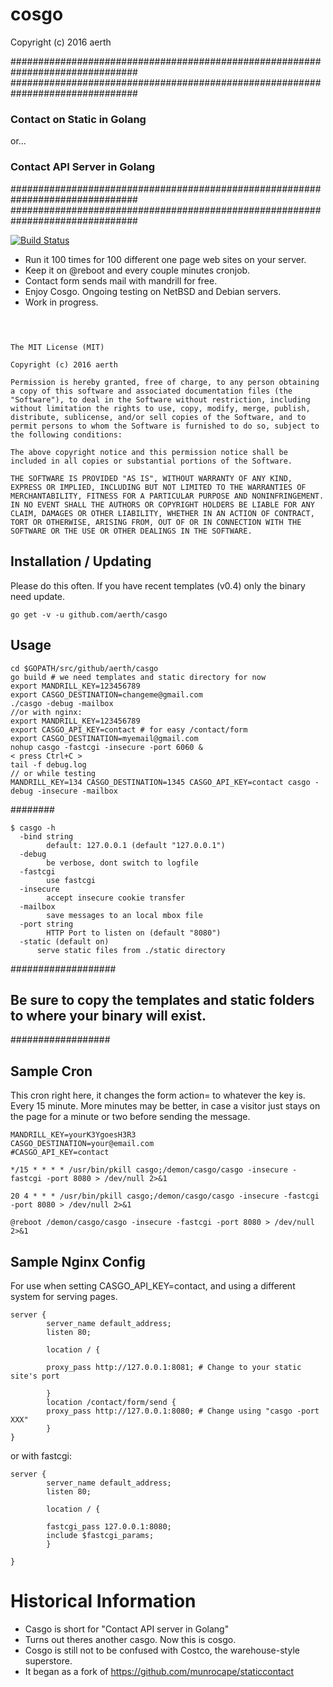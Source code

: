 # cosgo

Copyright (c) 2016 aerth

###############################################################################
###############################################################################
### Contact on Static in Golang
or...
### Contact API Server in Golang
###############################################################################
###############################################################################

[![Build Status](https://travis-ci.org/aerth/cosgo.svg?branch=master)](https://travis-ci.org/aerth/cosgo)

* Run it 100 times for 100 different one page web sites on your server.
* Keep it on @reboot and every couple minutes cronjob.
* Contact form sends mail with mandrill for free.
* Enjoy Cosgo. Ongoing testing on NetBSD and Debian servers.
* Work in progress.

## 

```


The MIT License (MIT)

Copyright (c) 2016 aerth

Permission is hereby granted, free of charge, to any person obtaining a copy of this software and associated documentation files (the "Software"), to deal in the Software without restriction, including without limitation the rights to use, copy, modify, merge, publish, distribute, sublicense, and/or sell copies of the Software, and to permit persons to whom the Software is furnished to do so, subject to the following conditions:

The above copyright notice and this permission notice shall be included in all copies or substantial portions of the Software.

THE SOFTWARE IS PROVIDED "AS IS", WITHOUT WARRANTY OF ANY KIND, EXPRESS OR IMPLIED, INCLUDING BUT NOT LIMITED TO THE WARRANTIES OF MERCHANTABILITY, FITNESS FOR A PARTICULAR PURPOSE AND NONINFRINGEMENT. IN NO EVENT SHALL THE AUTHORS OR COPYRIGHT HOLDERS BE LIABLE FOR ANY CLAIM, DAMAGES OR OTHER LIABILITY, WHETHER IN AN ACTION OF CONTRACT, TORT OR OTHERWISE, ARISING FROM, OUT OF OR IN CONNECTION WITH THE SOFTWARE OR THE USE OR OTHER DEALINGS IN THE SOFTWARE.

```



## Installation / Updating

Please do this often. If you have recent templates (v0.4) only the binary need update. 
```
go get -v -u github.com/aerth/casgo

```
## Usage

```shell
cd $GOPATH/src/github/aerth/casgo
go build # we need templates and static directory for now
export MANDRILL_KEY=123456789
export CASGO_DESTINATION=changeme@gmail.com
./casgo -debug -mailbox
//or with nginx:
export MANDRILL_KEY=123456789
export CASGO_API_KEY=contact # for easy /contact/form
export CASGO_DESTINATION=myemail@gmail.com
nohup casgo -fastcgi -insecure -port 6060 &
< press Ctrl+C >
tail -f debug.log
// or while testing
MANDRILL_KEY=134 CASGO_DESTINATION=1345 CASGO_API_KEY=contact casgo -debug -insecure -mailbox
```
########



```
$ casgo -h
  -bind string
    	default: 127.0.0.1 (default "127.0.0.1")
  -debug
    	be verbose, dont switch to logfile
  -fastcgi
    	use fastcgi
  -insecure
    	accept insecure cookie transfer
  -mailbox
    	save messages to an local mbox file
  -port string
    	HTTP Port to listen on (default "8080")
  -static (default on)
      serve static files from ./static directory
```
###################
## Be sure to copy the templates and static folders to where your binary will exist.
##################
## Sample Cron
This cron right here, it changes the form action= to whatever the key is. Every 15 minute. More minutes may be better, in case a visitor just stays on the page for a minute or two before sending the message.

```
MANDRILL_KEY=yourK3YgoesH3R3
CASGO_DESTINATION=your@email.com
#CASGO_API_KEY=contact

*/15 * * * * /usr/bin/pkill casgo;/demon/casgo/casgo -insecure -fastcgi -port 8080 > /dev/null 2>&1

20 4 * * * /usr/bin/pkill casgo;/demon/casgo/casgo -insecure -fastcgi -port 8080 > /dev/null 2>&1

@reboot /demon/casgo/casgo -insecure -fastcgi -port 8080 > /dev/null 2>&1

```



## Sample Nginx Config
For use when setting CASGO_API_KEY=contact, and using a different system for serving pages.


```nginx
server {
        server_name default_address;
        listen 80;

        location / {

        proxy_pass http://127.0.0.1:8081; # Change to your static site's port

        }
        location /contact/form/send {
        proxy_pass http://127.0.0.1:8080; # Change using "casgo -port XXX"
        }
}

```

or with fastcgi:


```nginx
server {
        server_name default_address;
        listen 80;

        location / {

        fastcgi_pass 127.0.0.1:8080;
        include $fastcgi_params;
        }

}

```

# Historical Information

* Casgo is short for "Contact API server in Golang"
* Turns out theres another casgo. Now this is cosgo.
* Cosgo is still not to be confused with Costco, the warehouse-style superstore.
* It began as a fork of https://github.com/munrocape/staticcontact
